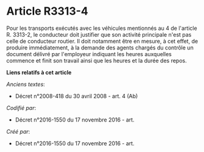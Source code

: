 # Article R3313-4

Pour les transports exécutés avec les véhicules mentionnés au 4 de l'article R. 3313-2, le conducteur doit justifier que son
activité principale n'est pas celle de conducteur routier. Il doit notamment être en mesure, à cet effet, de produire
immédiatement, à la demande des agents chargés du contrôle un document délivré par l'employeur indiquant les heures
auxquelles commence et finit son travail ainsi que les heures et la durée des repos.

**Liens relatifs à cet article**

_Anciens textes_:

  - Décret n°2008-418 du 30 avril 2008 - art. 4 (Ab)

_Codifié par_:

  - Décret n°2016-1550 du 17 novembre 2016 - art.

_Créé par_:

  - Décret n°2016-1550 du 17 novembre 2016 - art.
